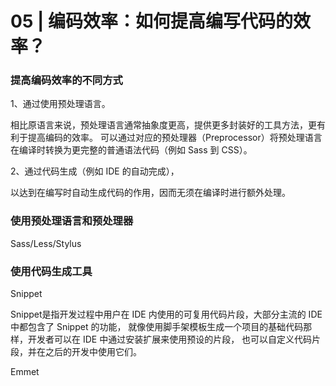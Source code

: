 # 05 | 编码效率：如何提高编写代码的效率？


### 提高编码效率的不同方式


1、通过使用预处理语言。

相比原语言来说，预处理语言通常抽象度更高，提供更多封装好的工具方法，更有利于提高编码的效率。
可以通过对应的预处理器（Preprocessor）将预处理语言在编译时转换为更完整的普通语法代码（例如 Sass 到 CSS）。


2、通过代码生成（例如 IDE 的自动完成），

以达到在编写时自动生成代码的作用，因而无须在编译时进行额外处理。




### 使用预处理语言和预处理器

Sass/Less/Stylus





### 使用代码生成工具


Snippet

Snippet是指开发过程中用户在 IDE 内使用的可复用代码片段，大部分主流的 IDE 中都包含了 Snippet 的功能，
就像使用脚手架模板生成一个项目的基础代码那样，开发者可以在 IDE 中通过安装扩展来使用预设的片段，
也可以自定义代码片段，并在之后的开发中使用它们。



Emmet